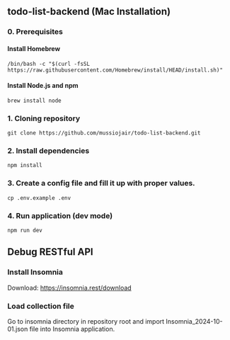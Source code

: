 ## todo-list-backend (Mac Installation)

### 0. Prerequisites

#### Install Homebrew

```
/bin/bash -c "$(curl -fsSL https://raw.githubusercontent.com/Homebrew/install/HEAD/install.sh)"
```

#### Install Node.js and npm

```
brew install node
```

### 1. Cloning repository

```
git clone https://github.com/mussiojair/todo-list-backend.git
```

### 2. Install dependencies

```
npm install
```

### 3. Create a config file and fill it up with proper values.

```
cp .env.example .env
```

### 4. Run application (dev mode)

```
npm run dev
```

## Debug RESTful API

### Install Insomnia

Download: https://insomnia.rest/download

### Load collection file

Go to insomnia directory in repository root and import Insomnia_2024-10-01.json file into Insomnia application.


